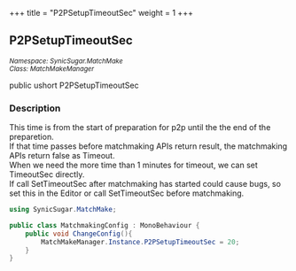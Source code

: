 +++
title = "P2PSetupTimeoutSec"
weight = 1
+++
## P2PSetupTimeoutSec
<small>*Namespace: SynicSugar.MatchMake* <br>
*Class: MatchMakeManager* </small>

public ushort P2PSetupTimeoutSec


### Description
This time is from the start of preparation for p2p until the the end of the preparetion.<br>
If that time passes before matchmaking APIs return result, the matchmaking APIs return false as Timeout.<br>
When we need the more time than 1 minutes for timeout, we can set TimeoutSec directly.<br>
If call SetTimeoutSec after matchmaking has started could cause bugs, so set this in the Editor or call SetTimeoutSec before matchmaking.


```cs
using SynicSugar.MatchMake;

public class MatchmakingConfig : MonoBehaviour {
    public void ChangeConfig(){
        MatchMakeManager.Instance.P2PSetupTimeoutSec = 20;
    }
}
```